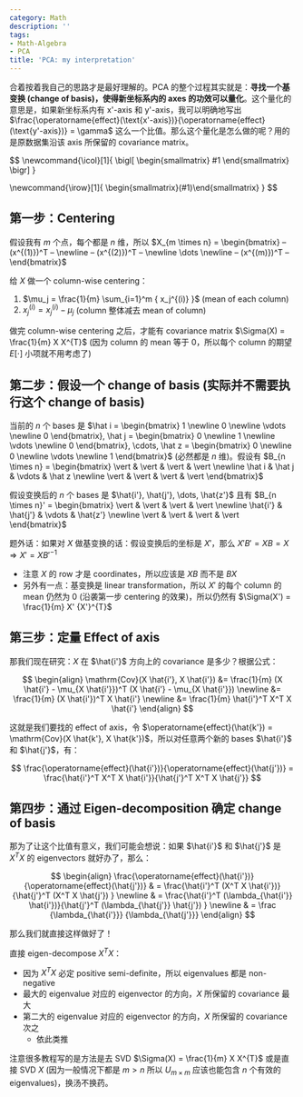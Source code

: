 ```yaml
---
category: Math
description: ''
tags:
- Math-Algebra
- PCA
title: 'PCA: my interpretation'
---
```


合着按着我自己的思路才是最好理解的。PCA 的整个过程其实就是：**寻找一个基变换 (change of basis)，使得新坐标系内的 axes 的功效可以量化**。这个量化的意思是，如果新坐标系内有 x'-axis 和 y'-axis，我可以明确地写出 $\frac{\operatorname{effect}(\text{x'-axis})}{\operatorname{effect}(\text{y'-axis})} = \gamma$ 这么一个比值。那么这个量化是怎么做的呢？用的是原数据集沿该 axis 所保留的 covariance matrix。

$$
\newcommand{\icol}[1]{
  \bigl[ \begin{smallmatrix} #1 \end{smallmatrix} \bigr]
}

\newcommand{\irow}[1]{
  \begin{smallmatrix}(#1)\end{smallmatrix}
}
$$

## 第一步：Centering

假设我有 $m$ 个点，每个都是 $n$ 维，所以 $X_{m \times n} = \begin{bmatrix} – (x^{(1)})^T – \newline – (x^{(2)})^T – \newline \dots \newline – (x^{(m)})^T – \end{bmatrix}$

给 $X$ 做一个 column-wise centering：

1. $\mu_j =  \frac{1}{m} \sum_{i=1}^m { x_j^{(i)} }$ (mean of each column)
2. $x_j^{(i)} = x_j^{(i)} - \mu_j$ (column 整体减去 mean of column)

做完 column-wise centering 之后，才能有 covariance matrix $\Sigma(X) = \frac{1}{m} X X^{T}$ (因为 column 的 mean 等于 0，所以每个 column 的期望 $E[\cdot]$ 小项就不用考虑了)

## 第二步：假设一个 change of basis (实际并不需要执行这个 change of basis)

当前的 $n$ 个 bases 是 $\hat i = \begin{bmatrix} 1 \newline 0 \newline \vdots \newline 0 \end{bmatrix}, \hat j = \begin{bmatrix} 0 \newline 1 \newline \vdots \newline 0 \end{bmatrix}, \cdots, \hat z = \begin{bmatrix} 0 \newline 0 \newline \vdots \newline 1 \end{bmatrix}$ (必然都是 $n$ 维)。假设有 $B_{n \times n} = \begin{bmatrix} \vert & \vert & \vert & \vert \newline \hat i & \hat j & \vdots & \hat z \newline \vert & \vert & \vert & \vert \end{bmatrix}$

假设变换后的 $n$ 个 bases 是 $\hat{i'}, \hat{j'}, \dots, \hat{z'}$ 且有 $B_{n \times n}' = \begin{bmatrix} \vert & \vert & \vert & \vert \newline \hat{i'} & \hat{j'} & \vdots & \hat{z'} \newline \vert & \vert & \vert & \vert \end{bmatrix}$

题外话：如果对 $X$ 做基变换的话：假设变换后的坐标是 $X'$，那么 $X'B' = XB = X \Rightarrow X' = XB'^{-1}$

- 注意 $X$ 的 row 才是 coordinates，所以应该是 $XB$ 而不是 $BX$
- 另外有一点：基变换是 linear transformation，所以 $X'$ 的每个 column 的 mean 仍然为 0 (沿袭第一步 centering 的效果)，所以仍然有 $\Sigma(X') = \frac{1}{m} X' {X'}^{T}$

## 第三步：定量 Effect of axis

那我们现在研究：$X$ 在 $\hat{i'}$ 方向上的 covariance 是多少？根据公式：

$$
\begin{align}
\mathrm{Cov}(X \hat{i'}, X \hat{i'}) &= \frac{1}{m} (X \hat{i'} - \mu_{X \hat{i'}})^T (X \hat{i'} - \mu_{X \hat{i'}}) \newline
                                     &= \frac{1}{m} (X \hat{i'})^T X \hat{i'} \newline
                                     &= \frac{1}{m} \hat{i'}^T X^T X \hat{i'}
\end{align}                                                               
$$

这就是我们要找的 effect of axis，令 $\operatorname{effect}(\hat{k'}) = \mathrm{Cov}(X \hat{k'}, X \hat{k'})$，所以对任意两个新的 bases $\hat{i'}$ 和 $\hat{j'}$，有：

$$
\frac{\operatorname{effect}(\hat{i'})}{\operatorname{effect}(\hat{j'})} = \frac{\hat{i'}^T X^T X \hat{i'}}{\hat{j'}^T X^T X \hat{j'}}
$$

## 第四步：通过 Eigen-decomposition 确定 change of basis

那为了让这个比值有意义，我们可能会想说：如果 $\hat{i'}$ 和 $\hat{j'}$ 是 $X^T X$ 的 eigenvectors 就好办了，那么：

$$
\begin{align}
\frac{\operatorname{effect}(\hat{i'})}{\operatorname{effect}(\hat{j'})} & = \frac{\hat{i'}^T (X^T X \hat{i'})}{\hat{j'}^T (X^T X \hat{j'}) } \newline
                                                                        & = \frac{\hat{i'}^T (\lambda_{\hat{i'}} \hat{i'})}{\hat{j'}^T (\lambda_{\hat{j'}} \hat{j'}) } \newline
                                                                        & = \frac {\lambda_{\hat{i'}}} {\lambda_{\hat{j'}}}
\end{align}   
$$

那么我们就直接这样做好了！

直接 eigen-decompose $X^T X$：

- 因为 $X^T X$ 必定 positive semi-definite，所以 eigenvalues 都是 non-negative
- 最大的 eigenvalue 对应的 eigenvector 的方向，$X$ 所保留的 covariance 最大
- 第二大的 eigenvalue 对应的 eigenvector 的方向，$X$ 所保留的 covariance 次之
    - 依此类推

注意很多教程写的是方法是去 SVD $\Sigma(X) = \frac{1}{m} X X^{T}$ 或是直接 SVD $X$ (因为一般情况下都是 $m > n$ 所以 $U_{m \times m}$ 应该也能包含 $n$ 个有效的 eigenvalues)，换汤不换药。